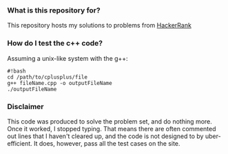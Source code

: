### What is this repository for? ###

This repository hosts my solutions to problems from [HackerRank](www.hackerrank.com)

### How do I test the c++ code? ###

Assuming a unix-like system with the g++: 

```
#!bash
cd /path/to/cplusplus/file
g++ fileName.cpp -o outputFileName
./outputFileName
```

### Disclaimer ###

This code was produced to solve the problem set, and do nothing more. Once it worked, I stopped typing. That means there are often commented out lines that I haven't cleared up, and the code is not designed to by uber-efficient. It does, however, pass all the test cases on the site.